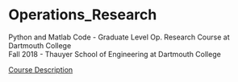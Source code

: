 # Operations_Research

Python and Matlab Code - Graduate Level Op. Research Course at Dartmouth College <br>
Fall 2018 - Thauyer School of Engineering at Dartmouth College <br>

[Course Description](https://engineering.dartmouth.edu/academics/courses/engg103)

